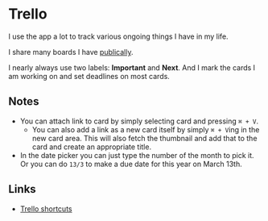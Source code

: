 # Trello
I use the app a lot to track various ongoing things I have in my life.

I share many boards I have [publically](../../sharing/my-trello.md).

I nearly always use two labels: __Important__ and __Next__. And I mark the cards I am working on and set deadlines on most cards.

## Notes
- You can attach link to card by simply selecting card and pressing `⌘ + V`.
	- You can also add a link as a new card itself by simply `⌘ + V`ing in the new card area. This will also fetch the thumbnail and add that to the card and create an appropriate title.
- In the date picker you can just type the number of the month to pick it. Or you can do `13/3` to make a due date for this year on March 13th.

## Links
- [Trello shortcuts](https://trello.com/shortcuts)